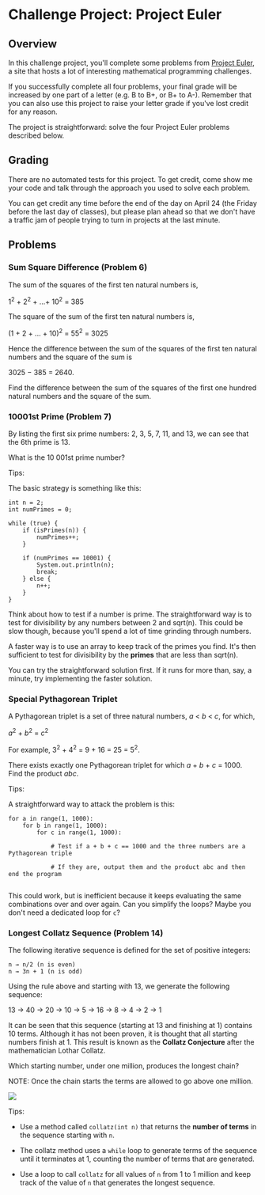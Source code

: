 # Challenge Project: Project Euler

## Overview

In this challenge project, you'll complete some problems from [Project Euler](http://projecteuler.net), a site that hosts a lot of interesting mathematical programming challenges.

If you successfully complete all four problems, your final grade will be increased by one part of a letter (e.g. B to B+, or B+ to A-). Remember that you can also use this project to raise your letter grade if you've lost credit for any reason.

The project is straightforward: solve the four Project Euler problems described below.

## Grading

There are no automated tests for this project. To get credit, come show me your code and talk through the approach you used to solve
each problem.

You can get credit any time before the end of the day on April 24 (the Friday before the last day of classes), but please plan ahead so that we don't have a traffic jam of people trying to turn in projects at the last minute.

## Problems

### Sum Square Difference (Problem 6)

The sum of the squares of the first ten natural numbers is,

1<sup>2</sup> + 2<sup>2</sup> + ...+ 10<sup>2</sup> = 385

The square of the sum of the first ten natural numbers is,

(1 + 2 + ... + 10)<sup>2</sup> = 55<sup>2</sup> = 3025

Hence the difference between the sum of the squares of the first ten natural numbers and the square of the sum is

3025 − 385 = 2640.

Find the difference between the sum of the squares of the first one hundred natural numbers and the square of the sum.

### 10001st Prime (Problem 7)

By listing the first six prime numbers: 2, 3, 5, 7, 11, and 13, we can see that the 6th prime is 13.

What is the 10 001st prime number?

Tips:

The basic strategy is something like this:

```
int n = 2;
int numPrimes = 0;

while (true) {
    if (isPrimes(n)) {
        numPrimes++;
    }
    
    if (numPrimes == 10001) {
        System.out.println(n);
        break; 
    } else {
        n++;
    }
}
```

Think about how to test if a number is prime. The straightforward way is to test for divisibility by any numbers between 2 and sqrt(n). This could be slow though, because you'll spend a lot of time grinding through numbers.

A faster way is to use an array to keep track of the primes you find. It's then sufficient to test for divisibility by the **primes** 
that are less than sqrt(n).

You can try the straightforward solution first. If it runs for more than, say, a minute, try implementing the faster solution.

### Special Pythagorean Triplet

A Pythagorean triplet is a set of three natural numbers, *a* < *b* < *c*, for which,

*a*<sup>2</sup> + *b*<sup>2</sup> = *c*<sup>2</sup>

For example, 3<sup>2</sup> + 4<sup>2</sup> = 9 + 16 = 25 = 5<sup>2</sup>.

There exists exactly one Pythagorean triplet for which *a* + *b* + *c* = 1000. Find the product *abc*.

Tips:

A straightforward way to attack the problem is this:

```
for a in range(1, 1000):
    for b in range(1, 1000):
        for c in range(1, 1000):
            
            # Test if a + b + c == 1000 and the three numbers are a Pythagorean triple

            # If they are, output them and the product abc and then end the program
 
```

This could work, but is inefficient because it keeps evaluating the same combinations over and over again.
Can you simplify the loops? Maybe you don't need a dedicated loop for `c`?

### Longest Collatz Sequence (Problem 14)

The following iterative sequence is defined for the set of positive integers:

```
n → n/2 (n is even)
n → 3n + 1 (n is odd)
```

Using the rule above and starting with 13, we generate the following sequence:

13 → 40 → 20 → 10 → 5 → 16 → 8 → 4 → 2 → 1

It can be seen that this sequence (starting at 13 and finishing at 1) contains 10 terms. Although it has not been proven, it is thought
that all starting numbers finish at 1. This result is known as the **Collatz Conjecture** after the mathematician Lothar Collatz.

Which starting number, under one million, produces the longest chain?

NOTE: Once the chain starts the terms are allowed to go above one million.

![](https://imgs.xkcd.com/comics/collatz_conjecture.png)

Tips:

- Use a method called `collatz(int n)` that returns the **number of terms** in the sequence starting with `n`.

- The collatz method uses a `while` loop to generate terms of the sequence until it terminates at 1, counting the number of terms that 
are generated.

- Use a loop to call `collatz` for all values of `n` from 1 to 1 million and keep track of the value of `n` that generates the longest
sequence.
